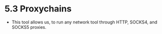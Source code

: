 # 5.3 Proxychains

* This tool allows us, to run any network tool through HTTP, SOCKS4, and SOCKS5 proxies.

